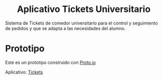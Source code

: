 # <div align="center"> Aplicativo Tickets Universitario </div>

Sistema de Tickets de comedor universitario para el control y seguimiento de pedidos y que se adapta a las necesidades del alumno.

# Prototipo

Este es un prototipo construido con [Proto.io](https://proto.io/en/signin/)

Aplicativo: [Tickets](https://deyvisnvg.github.io/ticketsUniversity/)
